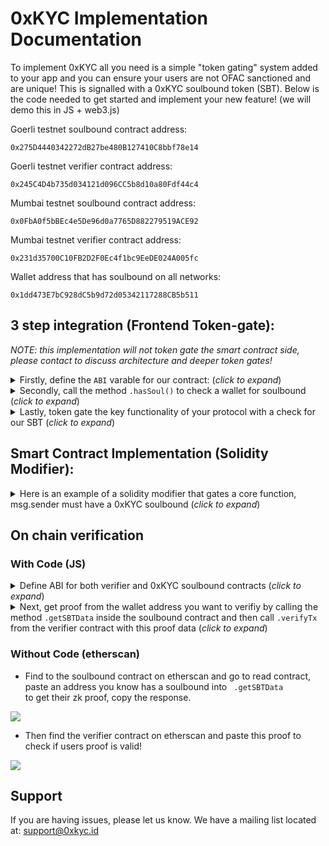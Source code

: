 0xKYC Implementation Documentation
========

To implement 0xKYC all you need is a simple "token gating" system added to your app and you can ensure your users are not OFAC sanctioned and are unique! This is signalled with a 0xKYC soulbound token (SBT). Below is the code needed to get started and implement your new feature! (we will demo this in JS + web3.js)

Goerli testnet soulbound contract address:

    0x275D4440342272dB27be480B127410C8bbf78e14
    
Goerli testnet verifier contract address:

    0x245C4D4b735d034121d096CC5b8d10a80Fdf44c4
    
Mumbai testnet soulbound contract address:

    0x0FbA0f5bBEc4e5De96d0a7765D882279519ACE92
    
Mumbai testnet verifier contract address:

    0x231d35700C10FB2D2F0Ec4f1bc9EeDE024A005fc
    
Wallet address that has soulbound on all networks:

    0x1dd473E7bC928dC5b9d72d05342117288CB5b511
    
    


3 step integration (Frontend Token-gate):
--------
*NOTE: this implementation will not token gate the smart contract side, please contact to discuss architecture and deeper token gates!* 
<details>
 <summary> Firstly, define the <code>ABI</code> varable for our contract: (<i>click to expand</i>)</summary>
  <!-- have to be followed by an empty line! -->

 ```javascript
const abi = [ { "inputs": [ { "internaltype": "string", "name": "name_", "type": "string" }, { "internaltype": "string", "name": "symbol_", "type": "string" } ], "statemutability": "nonpayable", "type": "constructor" }, { "anonymous": false, "inputs": [ { "indexed": false, "internaltype": "address", "name": "_soul", "type": "address" } ], "name": "burn", "type": "event" }, { "anonymous": false, "inputs": [ { "indexed": false, "internaltype": "address", "name": "_soul", "type": "address" } ], "name": "mint", "type": "event" }, { "anonymous": false, "inputs": [ { "indexed": true, "internaltype": "address", "name": "previousowner", "type": "address" }, { "indexed": true, "internaltype": "address", "name": "newowner", "type": "address" } ], "name": "ownershiptransferred", "type": "event" }, { "anonymous": false, "inputs": [ { "indexed": false, "internaltype": "address", "name": "_soul", "type": "address" } ], "name": "update", "type": "event" }, { "inputs": [], "name": "_name", "outputs": [ { "internaltype": "string", "name": "", "type": "string" } ], "statemutability": "view", "type": "function" }, { "inputs": [], "name": "_symbol", "outputs": [ { "internaltype": "string", "name": "", "type": "string" } ], "statemutability": "view", "type": "function" }, { "inputs": [], "name": "_totalsbt", "outputs": [ { "internaltype": "uint256", "name": "", "type": "uint256" } ], "statemutability": "view", "type": "function" }, { "inputs": [ { "internaltype": "address", "name": "_soul", "type": "address" } ], "name": "burn", "outputs": [], "statemutability": "nonpayable", "type": "function" }, { "inputs": [ { "internaltype": "address", "name": "_soul", "type": "address" } ], "name": "getsbtdata", "outputs": [ { "internaltype": "uint256[2]", "name": "", "type": "uint256[2]" }, { "internaltype": "uint256[2][2]", "name": "", "type": "uint256[2][2]" }, { "internaltype": "uint256[2]", "name": "", "type": "uint256[2]" }, { "internaltype": "uint256[3]", "name": "", "type": "uint256[3]" } ], "statemutability": "view", "type": "function" }, { "inputs": [ { "internaltype": "address", "name": "_soul", "type": "address" } ], "name": "hassoul", "outputs": [ { "internaltype": "bool", "name": "", "type": "bool" } ], "statemutability": "view", "type": "function" }, { "inputs": [ { "internaltype": "uint256[2]", "name": "a", "type": "uint256[2]" }, { "internaltype": "uint256[2][2]", "name": "b", "type": "uint256[2][2]" }, { "internaltype": "uint256[2]", "name": "c", "type": "uint256[2]" }, { "internaltype": "uint256[3]", "name": "input", "type": "uint256[3]" }, { "internaltype": "address", "name": "to", "type": "address" } ], "name": "mint", "outputs": [], "statemutability": "nonpayable", "type": "function" }, { "inputs": [], "name": "name", "outputs": [ { "internaltype": "string", "name": "", "type": "string" } ], "statemutability": "view", "type": "function" }, { "inputs": [], "name": "owner", "outputs": [ { "internaltype": "address", "name": "", "type": "address" } ], "statemutability": "view", "type": "function" }, { "inputs": [], "name": "renounceownership", "outputs": [], "statemutability": "nonpayable", "type": "function" }, { "inputs": [], "name": "symbol", "outputs": [ { "internaltype": "string", "name": "", "type": "string" } ], "statemutability": "view", "type": "function" }, { "inputs": [], "name": "totalsbt", "outputs": [ { "internaltype": "uint256", "name": "", "type": "uint256" } ], "statemutability": "view", "type": "function" }, { "inputs": [ { "internaltype": "address", "name": "newowner", "type": "address" } ], "name": "transferownership", "outputs": [], "statemutability": "nonpayable", "type": "function" }, { "inputs": [ { "internaltype": "address", "name": "_soul", "type": "address" }, { "components": [ { "internaltype": "uint256[2]", "name": "a", "type": "uint256[2]" }, { "internaltype": "uint256[2][2]", "name": "b", "type": "uint256[2][2]" }, { "internaltype": "uint256[2]", "name": "c", "type": "uint256[2]" }, { "internaltype": "uint256[3]", "name": "input", "type": "uint256[3]" } ], "internaltype": "struct zksbt. Proof", "name": "_souldata", "type": "tuple" } ], "name": "updatesbt", "outputs": [ { "internaltype": "bool", "name": "", "type": "bool" } ], "statemutability": "nonpayable", "type": "function" }, { "inputs": [ { "internaltype": "address", "name": "_soul", "type": "address" }, { "internaltype": "address", "name": "verifieraddress", "type": "address" } ], "name": "validateattribute", "outputs": [ { "internaltype": "bool", "name": "", "type": "bool" } ], "statemutability": "view", "type": "function" } 
```


</details>

  
    
<details>
 <summary>
Secondly, call the method  <code>.hasSoul()</code> to check a wallet for soulbound (<i>click to expand</i>) </summary>

```javascript
const soulbound = new web3.eth.Contract(abi, soulboundContractAddress);
const hasSoul = await soulbound.methods.hasSoul(walletAddress).call();
   ```
</details> 

<details>
 <summary>
Lastly, token gate the key functionality of your protocol with a check for our SBT  (<i>click to expand</i>) </summary>

```javascript
    const checkSBT = async () => {
      try {
        if (address) {
          const isVerified = await checkForSBT(address);

          if (isVerified) {
            setIsAuth(true);
          } else {
            setIsAuth(false);
          }
        }
      } catch (err) {
        // handle error
      }
    };
   ```
</details> 


Smart Contract Implementation (Solidity Modifier):
--------
<details>
 <summary>
Here is an example of a solidity modifier that gates a core function, msg.sender must have a 0xKYC soulbound (<i>click to expand</i>) </summary>

```solidity

interface 0xKYC {
    function hasSoul(address _soul) external view returns (bool);
}

contract YourContractUsing0xKYC {
    0xKYC public my0xKYC;

    constructor(address 0xKYCAddress) {
        my0xKYC = 0xKYC(0xKYCAddress);
    }

    modifier hasSoul {
        require(my0xKYC.hasSoul(msg.sender), "Soul does not exist");
        _;
    }

    function coreFunction() public hasSoul {
        // do something
    }
   ```
</details> 


On chain verification
--------
<h3> With Code (JS)</h3>


 <details> <summary> Define ABI for both verifier and 0xKYC soulbound contracts (<i>click to expand</i>) </summary> 
        
 ```javascript
        
 const verifierAbi = [{"inputs":[{"components":[{"components":[{"internalType":"uint256","name":"X","type":"uint256"},{"internalType":"uint256","name":"Y","type":"uint256"}],"internalType":"struct Pairing.G1Point","name":"a","type":"tuple"},{"components":[{"internalType":"uint256[2]","name":"X","type":"uint256[2]"},{"internalType":"uint256[2]","name":"Y","type":"uint256[2]"}],"internalType":"struct Pairing.G2Point","name":"b","type":"tuple"},{"components":[{"internalType":"uint256","name":"X","type":"uint256"},{"internalType":"uint256","name":"Y","type":"uint256"}],"internalType":"struct Pairing.G1Point","name":"c","type":"tuple"}],"internalType":"struct ZkVerifier.Proof","name":"proof","type":"tuple"},{"internalType":"uint256[3]","name":"input","type":"uint256[3]"}],"name":"verifyTx","outputs":[{"internalType":"bool","name":"r","type":"bool"}],"stateMutability":"view","type":"function"}]
        
        
const soulboundAbi = [ { "inputs": [ { "internaltype": "string", "name": "name_", "type": "string" }, { "internaltype": "string", "name": "symbol_", "type": "string" } ], "statemutability": "nonpayable", "type": "constructor" }, { "anonymous": false, "inputs": [ { "indexed": false, "internaltype": "address", "name": "_soul", "type": "address" } ], "name": "burn", "type": "event" }, { "anonymous": false, "inputs": [ { "indexed": false, "internaltype": "address", "name": "_soul", "type": "address" } ], "name": "mint", "type": "event" }, { "anonymous": false, "inputs": [ { "indexed": true, "internaltype": "address", "name": "previousowner", "type": "address" }, { "indexed": true, "internaltype": "address", "name": "newowner", "type": "address" } ], "name": "ownershiptransferred", "type": "event" }, { "anonymous": false, "inputs": [ { "indexed": false, "internaltype": "address", "name": "_soul", "type": "address" } ], "name": "update", "type": "event" }, { "inputs": [], "name": "_name", "outputs": [ { "internaltype": "string", "name": "", "type": "string" } ], "statemutability": "view", "type": "function" }, { "inputs": [], "name": "_symbol", "outputs": [ { "internaltype": "string", "name": "", "type": "string" } ], "statemutability": "view", "type": "function" }, { "inputs": [], "name": "_totalsbt", "outputs": [ { "internaltype": "uint256", "name": "", "type": "uint256" } ], "statemutability": "view", "type": "function" }, { "inputs": [ { "internaltype": "address", "name": "_soul", "type": "address" } ], "name": "burn", "outputs": [], "statemutability": "nonpayable", "type": "function" }, { "inputs": [ { "internaltype": "address", "name": "_soul", "type": "address" } ], "name": "getsbtdata", "outputs": [ { "internaltype": "uint256[2]", "name": "", "type": "uint256[2]" }, { "internaltype": "uint256[2][2]", "name": "", "type": "uint256[2][2]" }, { "internaltype": "uint256[2]", "name": "", "type": "uint256[2]" }, { "internaltype": "uint256[3]", "name": "", "type": "uint256[3]" } ], "statemutability": "view", "type": "function" }, { "inputs": [ { "internaltype": "address", "name": "_soul", "type": "address" } ], "name": "hassoul", "outputs": [ { "internaltype": "bool", "name": "", "type": "bool" } ], "statemutability": "view", "type": "function" }, { "inputs": [ { "internaltype": "uint256[2]", "name": "a", "type": "uint256[2]" }, { "internaltype": "uint256[2][2]", "name": "b", "type": "uint256[2][2]" }, { "internaltype": "uint256[2]", "name": "c", "type": "uint256[2]" }, { "internaltype": "uint256[3]", "name": "input", "type": "uint256[3]" }, { "internaltype": "address", "name": "to", "type": "address" } ], "name": "mint", "outputs": [], "statemutability": "nonpayable", "type": "function" }, { "inputs": [], "name": "name", "outputs": [ { "internaltype": "string", "name": "", "type": "string" } ], "statemutability": "view", "type": "function" }, { "inputs": [], "name": "owner", "outputs": [ { "internaltype": "address", "name": "", "type": "address" } ], "statemutability": "view", "type": "function" }, { "inputs": [], "name": "renounceownership", "outputs": [], "statemutability": "nonpayable", "type": "function" }, { "inputs": [], "name": "symbol", "outputs": [ { "internaltype": "string", "name": "", "type": "string" } ], "statemutability": "view", "type": "function" }, { "inputs": [], "name": "totalsbt", "outputs": [ { "internaltype": "uint256", "name": "", "type": "uint256" } ], "statemutability": "view", "type": "function" }, { "inputs": [ { "internaltype": "address", "name": "newowner", "type": "address" } ], "name": "transferownership", "outputs": [], "statemutability": "nonpayable", "type": "function" }, { "inputs": [ { "internaltype": "address", "name": "_soul", "type": "address" }, { "components": [ { "internaltype": "uint256[2]", "name": "a", "type": "uint256[2]" }, { "internaltype": "uint256[2][2]", "name": "b", "type": "uint256[2][2]" }, { "internaltype": "uint256[2]", "name": "c", "type": "uint256[2]" }, { "internaltype": "uint256[3]", "name": "input", "type": "uint256[3]" } ], "internaltype": "struct zksbt. Proof", "name": "_souldata", "type": "tuple" } ], "name": "updatesbt", "outputs": [ { "internaltype": "bool", "name": "", "type": "bool" } ], "statemutability": "nonpayable", "type": "function" }, { "inputs": [ { "internaltype": "address", "name": "_soul", "type": "address" }, { "internaltype": "address", "name": "verifieraddress", "type": "address" } ], "name": "validateattribute", "outputs": [ { "internaltype": "bool", "name": "", "type": "bool" } ], "statemutability": "view", "type": "function" } ]
    
```  
</details>
<details>
<summary> Next, get proof from the wallet address you want to verifiy by calling the method <code>.getSBTData</code> inside the soulbound contract  and then call <code>.verifyTx</code> from the verifier contract with this proof data (<i>click to expand</i>) </summary>

```javascript
    const soulbound = new web3.eth.Contract(soulboundAbi, soulboundContractAddress);
    const verifier = new web3.eth.Contract(verifierAbi, soulboundContractAddress);
    const sbtData = await soulbound.methods.getSBTData(walletAddress).call();
    const proof = [sbtData[0], sbtData[1], sbtData[2]];
    const inputs = sbtData[3];
    const isVerified = await verifier.methods.verifyTx(proof, inputs).call();
```
</details> 

<h3> Without Code (etherscan) </h3>

- Find to the soulbound contract on etherscan and go to read contract, paste an address you know has a soulbound into <code> .getSBTData </code> to get their zk proof, copy the response.

<img src="https://image-hosting-0xkyc.s3.amazonaws.com/Screenshot+2023-01-23+at+12.30.51.png" >

- Then find the verifier contract on etherscan and paste this proof to check if users proof is valid!

<img src="https://image-hosting-0xkyc.s3.amazonaws.com/Screenshot+2023-01-23+at+12.38.42.png">


Support
-------

If you are having issues, please let us know.
We have a mailing list located at: support@0xkyc.id

<!-- License
-------

The project is licensed under the __ license. -->
